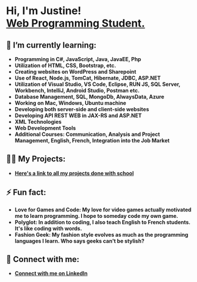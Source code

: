 <h1>Hi, I'm Justine! <br/><a href="https://github.com/Justinecle">Web Programming Student.</a>
  
<h2>🌱 I’m currently learning:</h2>

- <b>Programming in C#, JavaScript, Java, JavaEE, Php<b>
- <b>Utilization of HTML, CSS, Bootstrap, etc.<b>
- <b>Creating websites on WordPress and Sharepoint<b>
- <b>Use of React, Node.js, TomCat, Hibernate, JDBC, ASP.NET<b>
- <b>Utilization of Visual Studio, VS Code, Eclipse, RUN JS, SQL Server, Workbench, IntelliJ, Android Studio, Postman etc.<b>
- <b>Database Management, SQL, MongoDb, AlwaysData, Azure<b>
- <b>Working on Mac, Windows, Ubuntu machine<b>
- <b>Developing both server-side and client-side websites<b>
- <b>Developing API REST WEB in JAX-RS and ASP.NET<b>
- <b>XML Technologies<b>
- <b>Web Development Tools<b>
- <b>Additional Courses: Communication, Analysis and Project Management, English, French, Integration into the Job Market<b>

<h2>👨‍💻 My Projects:</h2>

- [Here's a link to all my projects done with school](https://github.com/Justinecle?tab=repositories)
 
<h2>⚡ Fun fact:</h2>

- <b>Love for Games and Code: My love for video games actually motivated me to learn programming. I hope to someday code my own game.<b>
- <b>Polyglot: In addition to coding, I also teach English to French students. It's like coding with words.<b>
- <b>Fashion Geek: My fashion style evolves as much as the programming languages I learn. Who says geeks can't be stylish?<b>

<h2>🤳 Connect with me:</h2>

- [Connect with me on LinkedIn](https://www.linkedin.com/in/justine-clément)
